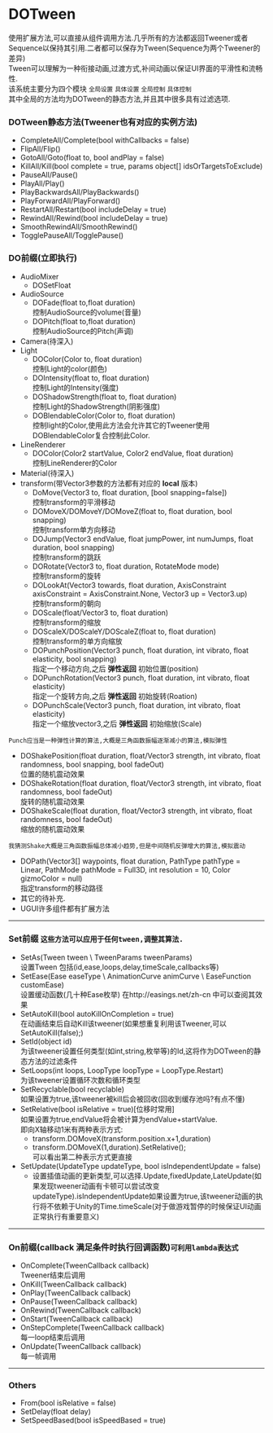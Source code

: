 # DOTween  
使用扩展方法,可以直接从组件调用方法.几乎所有的方法都返回Tweener或者Sequence以保持其引用.二者都可以保存为Tween(Sequence为两个Tweener的差异)  
Tween可以理解为一种衔接动画,过渡方式,补间动画以保证UI界面的平滑性和流畅性.  
该系统主要分为四个模块 `全局设置` `具体设置` `全局控制` `具体控制`  
其中全局的方法均为DOTween的静态方法,并且其中很多具有过滤选项.

### DOTween静态方法(Tweener也有对应的实例方法)
* CompleteAll/Complete(bool withCallbacks = false)
* FlipAll/Flip()
* GotoAll/Goto(float to, bool andPlay = false)
* KillAll/Kill(bool complete = true, params object[] idsOrTargetsToExclude)
* PauseAll/Pause()
* PlayAll/Play()
* PlayBackwardsAll/PlayBackwards()
* PlayForwardAll/PlayForward()
* RestartAll/Restart(bool includeDelay = true)
* RewindAll/Rewind(bool includeDelay = true)
* SmoothRewindAll/SmoothRewind()
* TogglePauseAll/TogglePause()

### DO前缀(立即执行)
* AudioMixer  
  * DOSetFloat
* AudioSource
  * DOFade(float to,float duration)  
  控制AudioSource的volume(音量)
  * DOPitch(float to,float duration)   
  控制AudioSource的Pitch(声调)
* Camera(待深入)
* Light  
  * DOColor(Color to, float duration)  
  控制Light的color(颜色)
  * DOIntensity(float to, float duration)  
  控制Light的Intensity(强度)  
  * DOShadowStrength(float to, float duration)  
  控制Light的ShadowStrength(阴影强度)
  * DOBlendableColor(Color to, float duration)  
  控制light的Color,使用此方法会允许其它的Tweener使用DOBlendableColor复合控制此Color.
* LineRenderer  
  * DOColor(Color2 startValue, Color2 endValue, float duration)  
  控制LineRenderer的Color
* Material(待深入)
* transform(带Vector3参数的方法都有对应的 **local** 版本)  
  * DoMove(Vector3 to, float duration, [bool snapping=false])  
  控制transform的平滑移动
  * DOMoveX/DOMoveY/DOMoveZ(float to, float duration, bool snapping)  
  控制transform单方向移动  
  * DOJump(Vector3 endValue, float jumpPower, int numJumps, float duration, bool snapping)  
  控制transform的跳跃
  * DORotate(Vector3 to, float duration, RotateMode mode)  
  控制transform的旋转
  * DOLookAt(Vector3 towards, float duration, AxisConstraint axisConstraint = AxisConstraint.None, Vector3 up = Vector3.up)  
  控制transform的朝向
  * DOScale(float/Vector3 to, float duration)  
  控制transform的缩放  
  * DOScaleX/DOScaleY/DOScaleZ(float to, float duration)  
  控制transform的单方向缩放  
  * DOPunchPosition(Vector3 punch, float duration, int vibrato, float elasticity, bool snapping)  
  指定一个移动方向,之后 **弹性返回** 初始位置(position)
  * DOPunchRotation(Vector3 punch, float duration, int vibrato, float elasticity)  
  指定一个旋转方向,之后 **弹性返回** 初始旋转(Roation)
  * DOPunchScale(Vector3 punch, float duration, int vibrato, float elasticity)  
  指定一个缩放vector3,之后 **弹性返回** 初始缩放(Scale)  
```
Punch应当是一种弹性计算的算法,大概是三角函数振幅逐渐减小的算法,模拟弹性
```
  * DOShakePosition(float duration, float/Vector3 strength, int vibrato, float randomness, bool snapping, bool fadeOut)  
  位置的随机震动效果
  * DOShakeRotation(float duration, float/Vector3 strength, int vibrato, float randomness, bool fadeOut)  
  旋转的随机震动效果
  * DOShakeScale(float duration, float/Vector3 strength, int vibrato, float randomness, bool fadeOut)  
  缩放的随机震动效果  
```
我猜测Shake大概是三角函数振幅总体减小趋势,但是中间随机反弹增大的算法,模拟震动
```
  * DOPath(Vector3[] waypoints, float duration, PathType pathType = Linear, PathMode pathMode = Full3D, int resolution = 10, Color gizmoColor = null)  
  指定transform的移动路径
  * 其它的待补充.
* UGUI许多组件都有扩展方法


---
### Set前缀  `这些方法可以应用于任何tween,调整其算法.`   
* SetAs(Tween tween \ TweenParams tweenParams)  
  设置Tween 包括(id,ease,loops,delay,timeScale,callbacks等)
* SetEase(Ease easeType \ AnimationCurve animCurve \ EaseFunction customEase)  
设置缓动函数(几十种Ease枚举) 在http://easings.net/zh-cn 中可以查阅其效果 
* SetAutoKill(bool autoKillOnCompletion = true)  
  在动画结束后自动Kill该tweener(如果想重复利用该Tweener,可以SetAutoKill(false);)
* SetId(object id)  
  为该tweener设置任何类型(如int,string,枚举等)的Id,这将作为DOTween的静态方法的过滤条件
* SetLoops(int loops, LoopType loopType = LoopType.Restart)  
  为该tweener设置循环次数和循环类型
* SetRecyclable(bool recyclable)  
  如果设置为true,该tweener被kill后会被回收(回收到缓存池吗?有点不懂)
* SetRelative(bool isRelative = true)[位移时常用]  
  如果设置为true,endValue将会被计算为endValue+startValue.  
  即向X轴移动1米有两种表示方式:  
  * transform.DOMoveX(transform.position.x+1,duration)
  * transform.DOMoveX(1,duration).SetRelative();  
  可以看出第二种表示方式更直接
* SetUpdate(UpdateType updateType, bool isIndependentUpdate = false)  
  * 设置插值动画的更新类型,可以选择.Update,fixedUpdate,LateUpdate(如果发现tweener动画有卡顿可以尝试改变updateType).isIndependentUpdate如果设置为true,该tweener动画的执行将不依赖于Unity的Time.timeScale(对于做游戏暂停的时候保证UI动画正常执行有重要意义)  

---
### On前缀(callback 满足条件时执行回调函数)`可利用lambda表达式` 
* OnComplete(TweenCallback callback)  
  Tweener结束后调用
* OnKill(TweenCallback callback)
* OnPlay(TweenCallback callback)
* OnPause(TweenCallback callback)
* OnRewind(TweenCallback callback)
* OnStart(TweenCallback callback)
* OnStepComplete(TweenCallback callback)  
  每一loop结束后调用
* OnUpdate(TweenCallback callback)  
  每一帧调用
 
---
### Others  
* From(bool isRelative = false) 
* SetDelay(float delay)
* SetSpeedBased(bool isSpeedBased = true)
  


